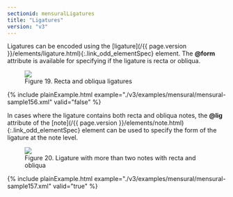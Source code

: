 ```yaml
---
sectionid: mensuralLigatures
title: "Ligatures"
version: "v3"
---
```





Ligatures can be encoded using the [ligature](/{{ page.version }}/elements/ligature.html){:.link_odd_elementSpec} element. The
**@form** attribute is available for specifying if the ligature is recta or
obliqua.


<figure class="figure">
   <img src="../../../../guidelines/v3/Images/modules/mensural/ex_ligatures01.png" class="img-responsive"></img>
   <figcaption class="figure-caption">Figure 19. Recta and obliqua ligatures</figcaption>
</figure>

{% include plainExample.html example="./v3/examples/mensural/mensural-sample156.xml" valid="false" %}


In cases where the ligature contains both recta and obliqua notes, the **@lig**
attribute of the [note](/{{ page.version }}/elements/note.html){:.link_odd_elementSpec} element can be used to specify the form of the
ligature at the note level.



<figure class="figure">
   <img src="../../../../guidelines/v3/Images/modules/mensural/ex_ligatures02.png" class="img-responsive"></img>
   <figcaption class="figure-caption">Figure 20. Ligature with more than two notes with recta and obliqua</figcaption>
</figure>

{% include plainExample.html example="./v3/examples/mensural/mensural-sample157.xml" valid="true" %}




